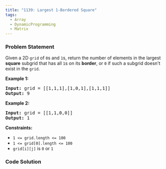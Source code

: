 ```yaml
---
title: "1139: Largest 1-Bordered Square"
tags:
  - Array
  - DynamicProgramming
  - Matrix
---
```

### Problem Statement

<p>Given a 2D <code>grid</code> of <code>0</code>s and <code>1</code>s, return the number of elements in the largest <strong>square</strong> subgrid that has all <code>1</code>s on its <strong>border</strong>, or <code>0</code> if such a subgrid doesn&#39;t exist in the <code>grid</code>.</p>


<p><strong class="example">Example 1:</strong></p>

<pre>
<strong>Input:</strong> grid = [[1,1,1],[1,0,1],[1,1,1]]
<strong>Output:</strong> 9
</pre>

<p><strong class="example">Example 2:</strong></p>

<pre>
<strong>Input:</strong> grid = [[1,1,0,0]]
<strong>Output:</strong> 1
</pre>


<p><strong>Constraints:</strong></p>

<ul>
	<li><code>1 &lt;= grid.length &lt;= 100</code></li>
	<li><code>1 &lt;= grid[0].length &lt;= 100</code></li>
	<li><code>grid[i][j]</code> is <code>0</code> or <code>1</code></li>
</ul>

### Code Solution

```python

```
